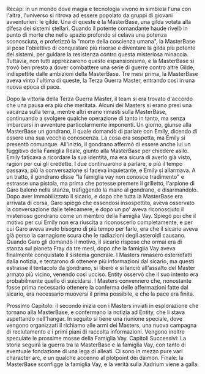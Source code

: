 Recap: in un mondo dove magia e tecnologia vivono in simbiosi l'una con l'altra, l'universo si ritrova ad essere popolato da gruppi di giovani avventurieri: le gilde. Una di queste è la MasterBase, una gilda votata alla difesa dei sistemi stellari.
Quando il potente comandante haude rivelò in punto di morte che nello spazio profondo si celava una potenza sconosciuta, e profetizzò la "morte della coscienza umana", la MasterBase si pose l'obiettivo di conquistare più risorse e diventare la gilda più potente dei sistemi, per guidare la resistenza contro questa misteriosa minaccia.
Tuttavia, non tutti apprezzarono questo espansionismo, e la MasterBase si trovò ben presto a dover combattere una serie di guerre contro altre Gilde, indispettite dalle ambizioni della MasterBase.
Tre mesi prima, la MasterBase aveva vinto l'ultima di queste, la Terza Guerra Master, entrando così in una nuova epoca di pace.

Dopo la vittoria della Terza Guerra Master, il team si era trovato d'accordo che una pausa era più che meritata. Alcuni dei Masters si erano presi una vacanza sulla terra, mentre altri erano rimasti sulla MasterBase, continuando a svolgere qualche operazione di tanto in tanto, ma senza imbarcarsi in avventure particolarmente imponenti.
Un giorno, giunse alla MasterBase un gondrano, il quale domandò di parlare con Emily, dicendo di essere una sua vecchia conoscenza. La cosa era sospetta, ma Emily si presentò comunque.
All'inizio, il gondrano affermò di essere anche lui un fuggitivo della Famiglia Reale, giunto alla MasterBase per chiedere asilo. Emily faticava a ricordare la sua identità, ma era sicura di averlo già visto, ragion per cui gli credette.
I due continuarono a parlare, e più il tempo passava, più la conversazione si faceva inquietante, e Emily si allarmava. A un tratto, il gondrano disse "la famiglia vay non conosce tradimento" e estrasse una pistola, ma prima che potesse premere il grilletto, l'arpione di Garo balenò nella stanza, trafiggendo la mano al gondrano, e disarmandolo.
Dopo aver immobilizzato il sicario, e dopo che tutta la MasterBase era arrivata di corsa, Garo spiegò che essendosi insospettito, aveva osservato la conversazione dalle telecamere, e dopo un po' aveva riconosciuto il misterioso gondrano come un membro della Famiglia Vay. Spiegò poi che il motivo per cui Emily non era riuscita a riconoscerlo completamente, e per cui Garo aveva avuto bisogno di più tempo per farlo, era che il sicario aveva già perso la carnagione scura che le radiazioni degli asteroidi causano. Quando Garo gli domandò il motivo, il sicario rispose che ormai era di stanza sul pianeta Fray da tre mesi, dopo che la famiglia Vay aveva finalmente conquistato il sistema gondrale.
I Masters rimasero esterrefatti dalla notizia, e tentarono di ottenere più informazioni dal sicario, ma questi estrasse il tentacolo da gondrano, si liberò e si lanciò all'assalto del Master armato più vicino, venendo così ucciso. Entity osservò che il suo intento era probabilmente quello di suicidarsi.
I Masters convennero che, nonostante fosse prima necessario ottenere la conferma delle affermazioni fatte dal sicario, era necessario muoversi il prima possibile, e che la pace era finita.

Prossimo Capitolo: il secondo inizia con i Masters inviati in esplorazione che tornano alla MasterBase, e confermano la notizia ad Entity, che li stava aspettando nell'hangar. In seguito si tiene una riunione speciale, dove vengono organizzati il richiamo alle armi dei Masters, una nuova campagna di reclutamento e i primi piani di raccolta informazioni. Vengono inoltre speculate le prossime mosse della Famiglia Vay.
Capitoli Successivi: La storia seguirà la guerra tra la MasterBase e la famiglia Vay, con tanto di eventuale fondazione di una lega di alleati. Ci sono in mezzo pure vari character arc, e un qualche accenno al plotpoint dei daimon.
Finale: la MasterBase sconfigge la famiglia Vay, e la verità sulla Xadrium viene a galla.